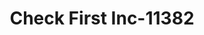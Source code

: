 ---
f_zip-code: 24073
f_state-code: VA
title: Check First Inc-11382
f_phone: 540-381-8041
f_city-only: Christiansburg
f_address: 2090 Roanoke Street Christiansburg
f_location-unique-id: '11382'
slug: check-first-inc-11382
updated-on: '2024-05-30T13:46:58.046Z'
created-on: '2024-05-30T13:36:59.803Z'
published-on: '2024-05-30T13:54:32.469Z'
f_city-state: cms/city/christiansburg-va.md
f_company: cms/company/check-first-inc.md
f_state: cms/state/virginia.md
layout: '[payday-loan].html'
tags: payday-loan
---